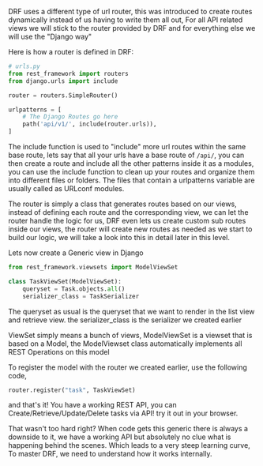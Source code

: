 DRF uses a different type of url router, this was introduced to create routes dynamically instead of us having to write them all out, For all API related views we will stick to the router provided by DRF and for everything else we will use the "Django way"

Here is how a router is defined in DRF:

```python
# urls.py
from rest_framework import routers
from django.urls import include

router = routers.SimpleRouter()

urlpatterns = [
    # The Django Routes go here
    path('api/v1/', include(router.urls)),
]
```

The include function is used to "include" more url routes within the same base route, lets say that all your urls have a base route of `/api/`, you can then create a route and include all the other patterns inside it as a modules, you can use the include function to clean up your routes and organize them into different files or folders. The files that contain a urlpatterns variable are usually called as URLconf modules.

The router is simply a class that generates routes based on our views, instead of defining each route and the corresponding view, we can let the router handle the logic for us, DRF even lets us create custom sub routes inside our views, the router will create new routes as needed as we start to build our logic, we will take a look into this in detail later in this level.

Lets now create a Generic view in Django

```python
from rest_framework.viewsets import ModelViewSet

class TaskViewSet(ModelViewSet):
    queryset = Task.objects.all()
    serializer_class = TaskSerializer
```

The queryset as usual is the queryset that we want to render in the list view and retrieve view.
the serializer_class is the serializer we created earlier

ViewSet simply means a bunch of views, ModelViewSet is a viewset that is based on a Model, the ModelViewset class automatically implements all REST Operations on this model

To register the model with the router we created earlier, use the following code,

```python
router.register("task", TaskViewSet)
```

and that's it! You have a working REST API, you can Create/Retrieve/Update/Delete tasks via API! try it out in your browser.

That wasn't too hard right? When code gets this generic there is always a downside to it, we have a working API but absolutely no clue what is happening behind the scenes. Which leads to a very steep learning curve, To master DRF, we need to understand how it works internally.
